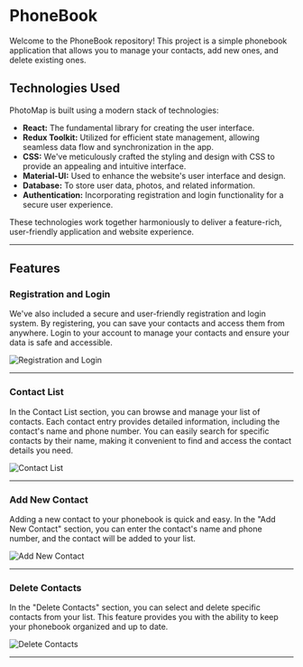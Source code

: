 # PhoneBook

Welcome to the PhoneBook repository! This project is a simple phonebook application that allows you to manage your contacts, add new ones, and delete existing ones.

## Technologies Used

PhotoMap is built using a modern stack of technologies:

- **React:** The fundamental library for creating the user interface.
- **Redux Toolkit:** Utilized for efficient state management, allowing seamless data flow and synchronization in the app.
- **CSS:** We've meticulously crafted the styling and design with CSS to provide an appealing and intuitive interface.
- **Material-UI:** Used to enhance the website's user interface and design.
- **Database:** To store user data, photos, and related information.
- **Authentication:** Incorporating registration and login functionality for a secure user experience.

These technologies work together harmoniously to deliver a feature-rich, user-friendly application and website experience.

---

## Features

### Registration and Login

We've also included a secure and user-friendly registration and login system. By registering, you can save your contacts and access them from anywhere. Login to your account to manage your contacts and ensure your data is safe and accessible.

![Registration and Login](src/assets/RegistrationLogin.png)

---

### Contact List

In the Contact List section, you can browse and manage your list of contacts. Each contact entry provides detailed information, including the contact's name and phone number. You can easily search for specific contacts by their name, making it convenient to find and access the contact details you need.

![Contact List](src/assets/ContactList.png)

---

### Add New Contact

Adding a new contact to your phonebook is quick and easy. In the "Add New Contact" section, you can enter the contact's name and phone number, and the contact will be added to your list.

![Add New Contact](src/assets/AddContact.png)

---

### Delete Contacts

In the "Delete Contacts" section, you can select and delete specific contacts from your list. This feature provides you with the ability to keep your phonebook organized and up to date.

![Delete Contacts](src/assets/DeleteContacts.png)

---
